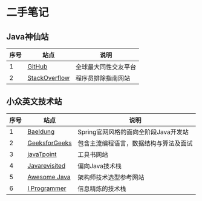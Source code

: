 # 二手笔记



## Java神仙站

| 序号 | 站点                                        | 说明                 |
| ---- | ------------------------------------------- | -------------------- |
| 1    | [GitHub](https://github.com/)               | 全球最大同性交友平台 |
| 2    | [StackOverflow](https://stackoverflow.com/) | 程序员排除指南网站   |




## 小众英文技术站

| 序号 | 站点                                                 | 说明                                   |
| ---- | ---------------------------------------------------- | -------------------------------------- |
| 1    | [Baeldung](https://www.baeldung.com/)                | Spring官网风格的面向全阶段Java开发站   |
| 2    | [GeeksforGeeks](https://www.geeksforgeeks.org/)      | 包含主流编程语言，数据结构与算法及面试 |
| 3    | [javaTpoint](https://www.javatpoint.com/)            | 工具书网站                             |
| 4    | [Javarevisited](https://javarevisited.blogspot.com/) | 偏向Java技术栈                         |
| 5    | [Awesome Java](https://java.libhunt.com/)            | 架构师技术选型参考网站                 |
| 6    | [I Programmer](https://i-programmer.info/)           | 信息精炼的技术栈                       |



